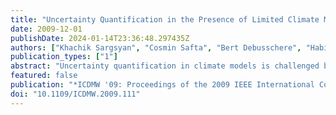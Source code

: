 ```yaml
---
title: "Uncertainty Quantification in the Presence of Limited Climate Model Data with Discontinuities"
date: 2009-12-01
publishDate: 2024-01-14T23:36:48.297435Z
authors: ["Khachik Sargsyan", "Cosmin Safta", "Bert Debusschere", "Habib N. Najm"]
publication_types: ["1"]
abstract: "Uncertainty quantification in climate models is challenged by the sparsity of the available climate data due to the high computational cost of the model runs. Another feature that prevents classical uncertainty analyses from being easily applicable is the bifurcative behavior in the climate data with respect to certain parameters. A typical example is the Meridional Overturning Circulation in the Atlantic Ocean. The maximum overturning stream function exhibits discontinuity across a curve in the space of two uncertain parameters, namely climate sensitivity and CO2 forcing. We develop a methodology that performs uncertainty quantification in this context in the presence of limited data."
featured: false
publication: "*ICDMW '09: Proceedings of the 2009 IEEE International Conference on Data Mining Workshops*"
doi: "10.1109/ICDMW.2009.111"
---
```


